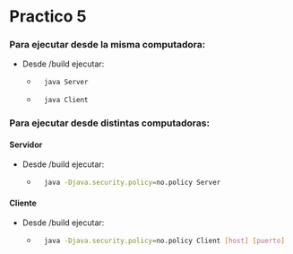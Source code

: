 # Practico 5

### Para ejecutar desde la misma computadora:

* Desde /build ejecutar:
    * ```bash
        java Server
        ```
    * ```bash
        java Client
        ```

### Para ejecutar desde distintas computadoras:

#### Servidor
* Desde /build ejecutar:
    * ```bash
        java -Djava.security.policy=no.policy Server
        ```
#### Cliente
* Desde /build ejecutar:
    * ```bash
        java -Djava.security.policy=no.policy Client [host] [puerto]
        ```
